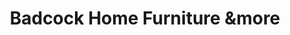 ---
title: "Badcock Home Furniture &more"
url: /selma/badcock-home-furniture-andmore/
shop: furniture
---